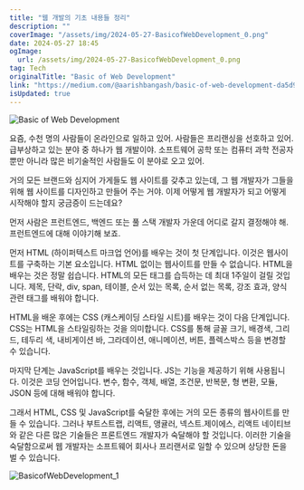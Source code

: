 ```yaml
---
title: "웹 개발의 기초 내용들 정리"
description: ""
coverImage: "/assets/img/2024-05-27-BasicofWebDevelopment_0.png"
date: 2024-05-27 18:45
ogImage: 
  url: /assets/img/2024-05-27-BasicofWebDevelopment_0.png
tag: Tech
originalTitle: "Basic of Web Development"
link: "https://medium.com/@aarishbangash/basic-of-web-development-da5d925a6650"
isUpdated: true
---
```






![Basic of Web Development](/assets/img/2024-05-27-BasicofWebDevelopment_0.png)

요즘, 수천 명의 사람들이 온라인으로 일하고 있어. 사람들은 프리랜싱을 선호하고 있어. 급부상하고 있는 분야 중 하나가 웹 개발이야. 소프트웨어 공학 또는 컴퓨터 과학 전공자 뿐만 아니라 많은 비기술적인 사람들도 이 분야로 오고 있어.

거의 모든 브랜드와 심지어 가게들도 웹 사이트를 갖추고 있는데, 그 웹 개발자가 그들을 위해 웹 사이트를 디자인하고 만들어 주는 거야. 이제 어떻게 웹 개발자가 되고 어떻게 시작해야 할지 궁금증이 드는데요?

먼저 사람은 프런트엔드, 백엔드 또는 풀 스택 개발자 가운데 어디로 갈지 결정해야 해. 프런트엔드에 대해 이야기해 보죠.


<div class="content-ad"></div>

먼저 HTML (하이퍼텍스트 마크업 언어)를 배우는 것이 첫 단계입니다. 이것은 웹사이트를 구축하는 기본 요소입니다. HTML 없이는 웹사이트를 만들 수 없습니다. HTML을 배우는 것은 정말 쉽습니다. HTML의 모든 태그를 습득하는 데 최대 1주일이 걸릴 것입니다. 제목, 단락, div, span, 테이블, 순서 있는 목록, 순서 없는 목록, 강조 효과, 양식 관련 태그를 배워야 합니다.

HTML을 배운 후에는 CSS (캐스케이딩 스타일 시트)를 배우는 것이 다음 단계입니다. CSS는 HTML을 스타일링하는 것을 의미합니다. CSS를 통해 글꼴 크기, 배경색, 그리드, 테두리 색, 내비게이션 바, 그라데이션, 애니메이션, 버튼, 플렉스박스 등을 변경할 수 있습니다.

마지막 단계는 JavaScript를 배우는 것입니다. JS는 기능을 제공하기 위해 사용됩니다. 이것은 코딩 언어입니다. 변수, 함수, 객체, 배열, 조건문, 반복문, 형 변환, 모듈, JSON 등에 대해 배워야 합니다.

그래서 HTML, CSS 및 JavaScript를 숙달한 후에는 거의 모든 종류의 웹사이트를 만들 수 있습니다. 그러나 부트스트랩, 리액트, 앵귤러, 넥스트.제이에스, 리액트 네이티브와 같은 다른 많은 기술들은 프론트엔드 개발자가 숙달해야 할 것입니다. 이러한 기술을 숙달함으로써 웹 개발자는 소프트웨어 회사나 프리랜서로 일할 수 있으며 상당한 돈을 벌 수 있습니다.

<div class="content-ad"></div>

![BasicofWebDevelopment_1](/assets/img/2024-05-27-BasicofWebDevelopment_1.png)